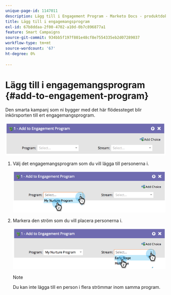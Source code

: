```yaml
---
unique-page-id: 1147011
description: Lägg till i Engagement Program - Marketo Docs - produktdokumentation
title: Lägg till i engagemangsprogram
exl-id: 67b8ddaa-2f00-4702-a10d-0b7c896877a1
feature: Smart Campaigns
source-git-commit: 934bb5f197f801e48cf8e7554335eb2d07289037
workflow-type: tm+mt
source-wordcount: '67'
ht-degree: 0%

---
```


# Lägg till i engagemangsprogram {#add-to-engagement-program}

Den smarta kampanj som ni bygger med det här flödessteget blir inkörsporten till ert engagemangsprogram.

![](assets/add-to-engagement-program-1.png)

1. Välj det engagemangsprogram som du vill lägga till personerna i.

   ![](assets/add-to-engagement-program-2.png)

1. Markera den ström som du vill placera personerna i.

   ![](assets/add-to-engagement-program-3.png)

   >[!NOTE]
   >
   >Du kan inte lägga till en person i flera strömmar inom samma program.
